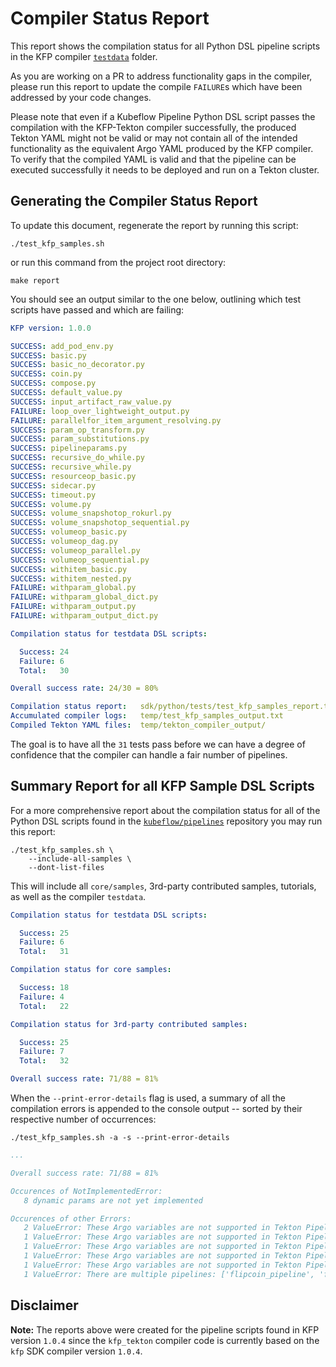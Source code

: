 # Compiler Status Report

This report shows the compilation status for all Python DSL pipeline scripts in the KFP compiler
[`testdata`](https://github.com/kubeflow/pipelines/tree/master/sdk/python/tests/compiler/testdata) folder. 

As you are working on a PR to address functionality gaps in the compiler, please run this report to update the
compile `FAILURE`s which have been addressed by your code changes.

Please note that even if a Kubeflow Pipeline Python DSL script passes the compilation with the KFP-Tekton compiler
successfully, the produced Tekton YAML might not be valid or may not contain all of the intended functionality as the 
equivalent Argo YAML produced by the KFP compiler. To verify that the compiled YAML is valid and that the pipeline can
be executed successfully it needs to be deployed and run on a Tekton cluster.

## Generating the Compiler Status Report

To update this document, regenerate the report by running this script:

    ./test_kfp_samples.sh

or run this command from the project root directory:

    make report

You should see an output similar to the one below, outlining which test scripts have passed and which are failing:

```YAML
KFP version: 1.0.0

SUCCESS: add_pod_env.py
SUCCESS: basic.py
SUCCESS: basic_no_decorator.py
SUCCESS: coin.py
SUCCESS: compose.py
SUCCESS: default_value.py
SUCCESS: input_artifact_raw_value.py
FAILURE: loop_over_lightweight_output.py
FAILURE: parallelfor_item_argument_resolving.py
SUCCESS: param_op_transform.py
SUCCESS: param_substitutions.py
SUCCESS: pipelineparams.py
SUCCESS: recursive_do_while.py
SUCCESS: recursive_while.py
SUCCESS: resourceop_basic.py
SUCCESS: sidecar.py
SUCCESS: timeout.py
SUCCESS: volume.py
SUCCESS: volume_snapshotop_rokurl.py
SUCCESS: volume_snapshotop_sequential.py
SUCCESS: volumeop_basic.py
SUCCESS: volumeop_dag.py
SUCCESS: volumeop_parallel.py
SUCCESS: volumeop_sequential.py
SUCCESS: withitem_basic.py
SUCCESS: withitem_nested.py
FAILURE: withparam_global.py
FAILURE: withparam_global_dict.py
FAILURE: withparam_output.py
FAILURE: withparam_output_dict.py

Compilation status for testdata DSL scripts:

  Success: 24
  Failure: 6
  Total:   30

Overall success rate: 24/30 = 80%

Compilation status report:   sdk/python/tests/test_kfp_samples_report.txt
Accumulated compiler logs:   temp/test_kfp_samples_output.txt
Compiled Tekton YAML files:  temp/tekton_compiler_output/
```

The goal is to have all the `31` tests pass before we can have a degree of confidence that the compiler can handle
a fair number of pipelines.


## Summary Report for all KFP Sample DSL Scripts

For a more comprehensive report about the compilation status for all of the Python DSL scripts found in the
[`kubeflow/pipelines`](https://github.com/kubeflow/pipelines/) repository you may run this report:

    ./test_kfp_samples.sh \
        --include-all-samples \
        --dont-list-files

This will include all `core/samples`, 3rd-party contributed samples, tutorials, as well as the compiler `testdata`.

```YAML
Compilation status for testdata DSL scripts:

  Success: 25
  Failure: 6
  Total:   31

Compilation status for core samples:

  Success: 18
  Failure: 4
  Total:   22

Compilation status for 3rd-party contributed samples:

  Success: 25
  Failure: 7
  Total:   32

Overall success rate: 71/88 = 81%
```

When the `--print-error-details` flag is used, a summary of all the compilation errors is appended to the console
output -- sorted by their respective number of occurrences:

    ./test_kfp_samples.sh -a -s --print-error-details

```YAML
...

Overall success rate: 71/88 = 81%

Occurences of NotImplementedError:
   8 dynamic params are not yet implemented

Occurences of other Errors:
   2 ValueError: These Argo variables are not supported in Tekton Pipeline: {{workflow.uid}}
   1 ValueError: These Argo variables are not supported in Tekton Pipeline: {{workflow.name}}, {{pod.name}}
   1 ValueError: These Argo variables are not supported in Tekton Pipeline: {{workflow.name}}
   1 ValueError: These Argo variables are not supported in Tekton Pipeline: {{pod.name}}, {{workflow.uid}}
   1 ValueError: These Argo variables are not supported in Tekton Pipeline: {{pod.name}}, {{workflow.name}}
   1 ValueError: There are multiple pipelines: ['flipcoin_pipeline', 'flipcoin_exit_pipeline']. Please specify --function.
```

## Disclaimer

**Note:** The reports above were created for the pipeline scripts found in KFP version `1.0.4` since the
`kfp_tekton` compiler code is currently based on the `kfp` SDK compiler version `1.0.4`.
